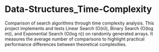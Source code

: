 # Data-Structures_Time-Complexity
Comparison of search algorithms through time complexity analysis. This project implements and tests Linear Search (O(n)), Binary Search (O(log m)), and Exponential Search (O(log n)) on randomly generated arrays. It measures the average number of comparisons to highlight practical performance differences between theoretical complexities.
